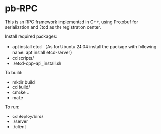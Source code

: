 # pb-RPC
This is an RPC framework implemented in C++, using Protobuf for serialization and Etcd as the registration center.

Install required packages:
- apt install etcd （As for Ubuntu 24.04 install the package with following name: apt install etcd-server）
- cd scripts/
- ./etcd-cpp-api_install.sh
  
To build:
- mkdir build
- cd build/
- cmake ..
- make

To run:
- cd deploy/bins/
- ./server
- ./client
